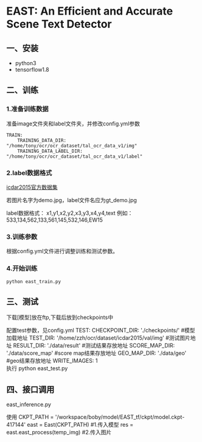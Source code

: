 # EAST: An Efficient and Accurate Scene Text Detector


## 一、安装
- python3
- tensorflow1.8


## 二、训练

### 1.准备训练数据
准备image文件夹和label文件夹，并修改config.yml参数
        
    TRAIN:
        TRAINING_DATA_DIR: "/home/tony/ocr/ocr_dataset/tal_ocr_data_v1/img"
        TRAINING_DATA_LABEL_DIR: "/home/tony/ocr/ocr_dataset/tal_ocr_data_v1/label"

### 2.label数据格式

[icdar2015官方数据集](https://axer.ailab.100tal.com/main/team/dataset/dataset-detail/5f6ed2081d4645fb9f06ed9d4d3c5989)

若图片名字为demo.jpg，label文件名应为gt_demo.jpg

label数据格式：
    x1,y1,x2,y2,x3,y3,x4,y4,text
例如：
    533,134,562,133,561,145,532,146,EW15

### 3.训练参数
根据config.yml文件进行调整训练和测试参数。

### 4.开始训练
    python east_train.py

## 三、测试
下载[模型]放在ftp,下载后放到checkpoints中
    
配置test参数，见config.yml
    TEST:
        CHECKPOINT_DIR: './checkpoints/' #模型加载地址
        TEST_DIR: '/home/zzh/ocr/dataset/icdar2015/val/img' #测试图片地址
        RESULT_DIR: './data/result'  #测试结果存放地址
        SCORE_MAP_DIR: './data/score_map' #score map结果存放地址
        GEO_MAP_DIR: './data/geo'  #geo结果存放地址
        WRITE_IMAGES: 1    
执行
    python east_test.py
    
## 四、接口调用
east_inference.py

使用
    CKPT_PATH = '/workspace/boby/model/EAST_tf/ckpt/model.ckpt-417144'
    east = East(CKPT_PATH) #1.传入模型
    res = east.east_process(temp_img) #2.传入图片

